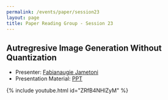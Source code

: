```yaml
---
permalink: /events/paper/session23
layout: page
title: Paper Reading Group - Session 23
---
```


## Autregresive Image Generation Without Quantization

- Presenter: [Fabianaugie Jametoni](https://www.linkedin.com/in/fabianaugie-jametoni-7ab1301b0/?originalSubdomain=id)
- Presentation Material: [PPT](https://docs.google.com/presentation/d/1YJsSbqm6PS2Q8GLIQW2QZmONoogYDJaE2kJwjsYb_FQ/edit?usp=sharing)

{% include youtube.html id="ZRfB4NHlZyM" %}
